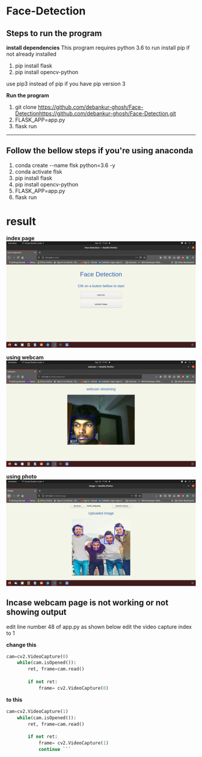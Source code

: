 # Face-Detection
## Steps to run the program
**install dependencies**
This program requires python 3.6 to run
install pip if not already installed

1. pip install flask
2. pip install opencv-python

use pip3 instead of pip if you have pip version 3

**Run the program**
1. git clone https://github.com/debankur-ghosh/Face-Detectionhttps://github.com/debankur-ghosh/Face-Detection.git
2. FLASK_APP=app.py
3. flask run
---
## Follow the bellow steps if you're using anaconda
1. conda create --name flsk python=3.6 -y
2. conda activate flsk
3. pip install flask
4. pip install opencv-python
5. FLASK_APP=app.py
6. flask run


# result 

**index page** 
![alt text](index.png)


**using webcam**
![alt text](webcam.png)


**using photo**
![alt text](image.png)



## Incase webcam page is not working or not showing output
edit line number 48 of app.py as shown below
edit the video capture index to 1

**change this**
```python
cam=cv2.VideoCapture(0)  
    while(cam.isOpened()):    
        ret, frame=cam.read()

        if not ret:
            frame= cv2.VideoCapture(0) 
  ```          
            
            
**to this**
``` python
cam=cv2.VideoCapture(1)   
    while(cam.isOpened()):    
        ret, frame=cam.read()

        if not ret:
            frame= cv2.VideoCapture(1) 
            continue ```



